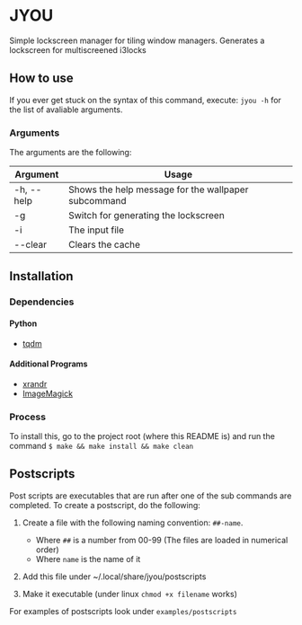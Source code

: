# JYOU
Simple lockscreen manager for tiling window managers.
Generates a lockscreen for multiscreened i3locks

## How to use
If you ever get stuck on the syntax of this command, execute: `jyou -h` for the list of avaliable arguments.

### Arguments
The arguments are the following:

| Argument  | Usage |
|-----------|-----------------------------------------------------|
| -h, --help| Shows the help message for the wallpaper subcommand |
| -g        | Switch for generating the lockscreen |
| -i        | The input file |
| --clear   | Clears the cache |

## Installation

### Dependencies

#### Python
 - [tqdm](https://pypi.org/project/tqdm/)

#### Additional Programs
 - [xrandr](https://www.archlinux.org/packages/extra/x86_64/xorg-xrandr/)
 - [ImageMagick](https://www.archlinux.org/packages/extra/x86_64/imagemagick/)

### Process
To install this, go to the project root (where this README is) and run the command `$ make && make install && make clean`

## Postscripts
Post scripts are executables that are run after one of the sub commands are completed.
To create a postscript, do the following:
1. Create a file with the following naming convention: `##-name`.

	 - Where `##` is a number from 00-99 (The files are loaded in numerical order)
 	 - Where `name` is the name of it

2. Add this file under ~/.local/share/jyou/postscripts
3. Make it executable (under linux `chmod +x filename` works)

For examples of postscripts look under `examples/postscripts`
